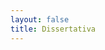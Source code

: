 ```yaml
---
layout: false
title: Dissertativa
---
```


<script setup>
import { defineAsyncComponent } from 'vue'
import '../../dist/style.css'

const Essay = defineAsyncComponent(() => import('../../').then(m => m.Essay))
</script>

<ClientOnly>
  <Essay
    statement="Faça uma dissertação sobre a Educação no Brasil."
    :background="`/examples/bgs/bg${Math.floor(Math.random() * 4) + 1}.jpg`"
  />
</ClientOnly>
